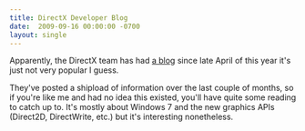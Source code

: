 ```yaml
---
title: DirectX Developer Blog
date:  2009-09-16 00:00:00 -0700
layout: single
---
```


Apparently, the DirectX team has had [a blog](https://web.archive.org/web/20100918132444/http://blogs.msdn.com/DirectX/) since late April of this year it's just not very popular I guess.

They've posted a shipload of information over the last couple of months, so if you're like me and had no idea this existed, you'll have quite some reading to catch up to. It's mostly about Windows 7 and the new graphics APIs (Direct2D, DirectWrite, etc.) but it's interesting nonetheless.
